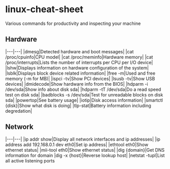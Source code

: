 # linux-cheat-sheet
Various commands for productivity and inspecting your machine

## Hardware

|---|---|
|dmesg|Detected hardware and boot messages|
|cat /proc/cpuinfo|CPU model|
|cat /proc/meminfo|Hardware memory|
|cat /proc/interrupts|Lists the number of interrupts per CPU per I/O device|
|lshw|Displays information on hardware configuration of the system|
|lsblk|Displays block device related information|
|free -m|Used and free memory (-m for MB)|
|ispci -tv|Show PCI devices|
|lsusb -tv|Show USB devices|
|dmidecode|Show hardware info from the BIOS|
|hdparm -i /dev/sda|Show info about disk sda|
|hdparm -tT /dev/sda|Do a read speed test on disk sda|
|badblocks -s /dev/sda|Test for unreadable blocks on disk sda|
|powertop|See battery usage|
|iotip|Disk access information|
|smartctl {disk}|Show what disk is doing|
|tlp-stat|Battery information including degredation|

## Network

|---|---|
|ip addr show|Display all network interfaces and ip addresses|
|ip address add 192.168.0.1 dev eth0|Set ip address|
|ethtool eth0|Show ethernet status|
|mii-tool eth0|Show ethernet status|
|dig {domain}|Get DNS information for domain
|dig -x {host}|Reverse lookup host|
|netstat -tupl|List all active listening ports
